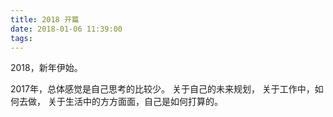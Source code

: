 ```yaml
---
title: 2018 开篇
date: 2018-01-06 11:39:00
tags:
---
```


2018，新年伊始。

2017年，总体感觉是自己思考的比较少。
关于自己的未来规划，
关于工作中，如何去做，
关于生活中的方方面面，自己是如何打算的。
